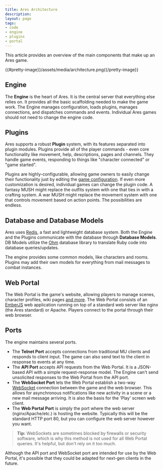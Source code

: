 ```yaml
---
title: Ares Architecture
description:
layout: page
tags: 
- code
- engine
- plugins
- portal
---
```


This article provides an overview of the main components that make up an Ares game.

{{#pretty-image}}/assets/media/architecture.png{{/pretty-image}}

## Engine

The **Engine** is the heart of Ares.  It is the central server that everything else relies on.  It provides all the basic scaffolding needed to make the game work.  The Engine manages configuration, loads plugins, manages connections, and dispatches commands and events.  Individual Ares games should not need to change the engine code.

## Plugins

Ares supports a robust **Plugin** system, with its features separated into plugin modules.  Plugins provide all of the player commands - even core functionality like movement, help, descriptions, pages and channels.  They handle game events, responding to things like "character connected" or "game started".

Plugins are highly-configurable, allowing game owners to easily change their functionality just by editing the [game configuration](/tutorials/config).  If even more customization is desired, individual games can change the plugin code.  A fantasy MUSH might replace the outfits system with one that ties in with a crafting system. A war MUSH might replace the movement system with one that controls movement based on action points. The possibilities are endless.

## Database and Database Models

Ares uses [Redis](https://redis.io), a fast and lightweight database system.  Both the Engine and the Plugins communicate with the database through **Database Models**.  DB Models utilize the [Ohm](http://ohm.keyvalue.org/) database library to translate Ruby code into database queries/updates.

The engine provides some common models, like characters and rooms.  Plugins may add their own models for everything from mail messages to combat instances.

## Web Portal

The Web Portal is the game's website, allowing players to manage scenes, character profiles, wiki pages [and more](/web-portal).  The Web Portal consists of an [EmberJS](https://www.emberjs.com/) web application running on top of a standard web server like nginx (the Ares standard) or Apache.   Players connect to the portal through their web browser.

## Ports

The engine maintains several ports.

* The **Telnet Port** accepts connections from traditional MU clients and responds to client input.  The game can also send text to the client in response to events at any time.
* The **API Port** accepts API requests from the Web Portal.   It is a JSON-based API with a simple request-response model.  The Engine can't send unsolicited responses to the Web Portal from the API port.
* The **WebSocket Port** lets the Web Portal establish a two-way [WebSocket](https://www.websocket.org/aboutwebsocket.html) connection between the game and the web browser.  This allows for asynchronous notifications like new activity in a scene or a new mail message arriving.  It is also the basis for the 'Play' screen web client.
* The **Web Portal Port** is simply the port where the web server (nginx/Apache/etc.) is hosting the website.  Typically this will be the standard HTTP port 80, but you can configure the web server however you want.

> **Tip:** WebSockets are sometimes blocked by firewalls or security software, which is why this method is not used for all Web Portal queries.  It's helpful, but don't rely on it too much.

Although the API port and WebSocket port are intended for use by the Web Portal, it's possible that they could be adapted for next-gen clients in the future.
